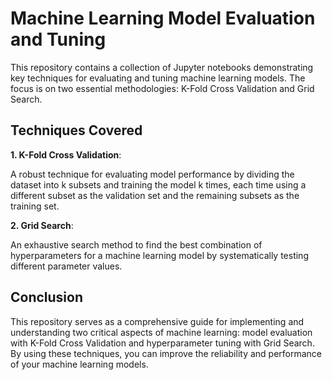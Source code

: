 # Machine Learning Model Evaluation and Tuning
This repository contains a collection of Jupyter notebooks demonstrating key techniques for evaluating and tuning machine learning models. The focus is on two essential methodologies: K-Fold Cross Validation and Grid Search.

## Techniques Covered
**1. K-Fold Cross Validation**:

A robust technique for evaluating model performance by dividing the dataset into k subsets and training the model k times, each time using a different subset as the validation set and the remaining subsets as the training set.


**2. Grid Search**:

An exhaustive search method to find the best combination of hyperparameters for a machine learning model by systematically testing different parameter values.

## Conclusion
This repository serves as a comprehensive guide for implementing and understanding two critical aspects of machine learning: model evaluation with K-Fold Cross Validation and hyperparameter tuning with Grid Search. By using these techniques, you can improve the reliability and performance of your machine learning models.
